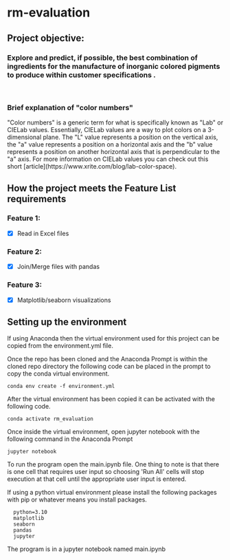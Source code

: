 # rm-evaluation

## Project objective:
### Explore and predict, if possible, the best combination of ingredients for the manufacture of inorganic colored pigments to produce within customer specifications .

<br/>

### Brief explanation of "color numbers"
<p>"Color numbers" is a generic term for what is specifically known as "Lab" or CIELab values. Essentially, CIELab values are a way to plot colors on a 3-dimensional plane.  The "L" value represents a position on the vertical axis, the "a" value represents a position on a horizontal axis and the "b" value represents a position on another horizontal axis that is perpendicular to the "a" axis. 
For more information on CIELab values you can check out this short [article](https://www.xrite.com/blog/lab-color-space). </p>

## How the project meets the Feature List requirements
### Feature 1:
- [x] Read in Excel files

### Feature 2:
- [x] Join/Merge files with pandas

### Feature 3: 
- [x] Matplotlib/seaborn visualizations

## Setting up the environment
<p>If using Anaconda then the virtual environment used for this project can be copied from the environment.yml file.

Once the repo has been cloned and the Anaconda Prompt is within the cloned repo directory the following code can be placed in the prompt to copy the conda virtual environment.</p>

```
conda env create -f environment.yml
```

<p>After the virtual environment has been copied it can be activated with the following code.</p>

```
conda activate rm_evaluation
```

<p>Once inside the virtual environment, open jupyter notebook with the following command in the Anaconda Prompt</p>

```
jupyter notebook
```
<p>To run the program open the main.ipynb file. One thing to note is that there is one cell that requires user input so choosing 'Run All' cells will stop execution at that cell until the appropriate user input is entered.</p>

<p>
If using a python virtual environment please install the following packages with pip or whatever means you install packages.
</p>

```
  python=3.10
  matplotlib
  seaborn
  pandas
  jupyter
```
<p>The program is in a jupyter notebook named main.ipynb </p>